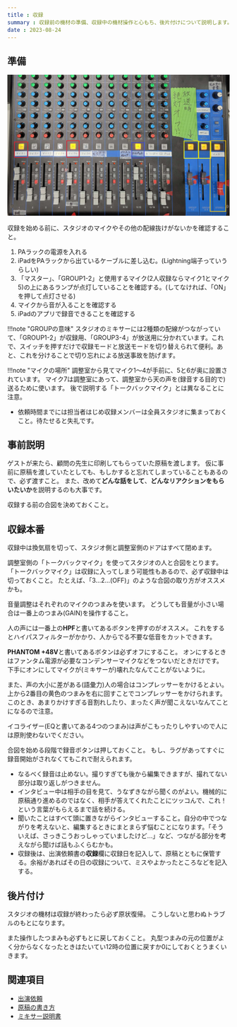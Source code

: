 ```yaml
---
title : 収録
summary : 収録前の機材の準備、収録中の機材操作と心もち、後片付けについて説明します。
date : 2023-08-24
---
```


## 準備

![ミキサー](./media/mixer.jpg)

収録を始める前に、スタジオのマイクやその他の配線抜けがないかを確認すること。

1. PAラックの電源を入れる
2. iPadをPAラックから出ているケーブルに差し込む。(Lightning端子っていうらしい)
3. 「マスター」、「GROUP1-2」と使用するマイク(2人収録ならマイク1とマイク5)の上にあるランプが点灯していることを確認する。(してなければ、「ON」を押して点灯させる)
4. マイクから音が入ることを確認する
5. iPadのアプリで録音できることを確認する

!!!note "GROUPの意味"
    スタジオのミキサーには2種類の配線がつながっていて、「GROUP1-2」が収録用、「GROUP3-4」が放送用に分かれています。これで、スイッチを押すだけで収録モードと放送モードを切り替えられて便利。あと、これを分けることで切り忘れによる放送事故を防げます。

!!!note "マイクの場所"
    調整室から見てマイク1～4が手前に、5と6が奥に設置されています。
    マイク7は調整室にあって、調整室から天の声を(録音する目的で)送るために使います。
    後で説明する「トークバックマイク」とは異なることに注意。


- 依頼時間までには担当者はじめ収録メンバーは全員スタジオに集まっておくこと。待たせると失礼です。

## 事前説明
ゲストが来たら、顧問の先生に印刷してもらっていた原稿を渡します。
仮に事前に原稿を渡していたとしても、もしかすると忘れてしまっていることもあるので、必ず渡すこと。
また、改めて**どんな話をして**、**どんなリアクションをもらいたいか**を説明するのも大事です。

収録する前の合図を決めておくこと。

## 収録本番
収録中は換気扇を切って、スタジオ側と調整室側のドアはすべて閉めます。

調整室側の「トークバックマイク」を使ってスタジオの人と合図をとります。
「トークバックマイク」は収録に入ってしまう可能性もあるので、必ず収録中は切っておくこと。
たとえば、「3...2...(OFF)」のような合図の取り方がオススメかも。

音量調整はそれぞれのマイクのつまみを使います。
どうしても音量が小さい場合は一番上のつまみ(GAIN)を操作すること。

人の声には一番上の**HPF**と書いてあるボタンを押すのがオススメ。
これをするとハイパスフィルターがかかり、人からでる不要な低音をカットできます。

**PHANTOM +48V**と書いてあるボタンは必ずオフにすること。
オンにするときはファンタム電源が必要なコンデンサーマイクなどをつないだときだけです。
下手にオンにしてマイクが(ミキサーが)壊れたなんてことがないように。

また、声の大小に差がある(語彙力)人の場合はコンプレッサーをかけるとよい。
上から2番目の黄色のつまみを右に回すことでコンプレッサーをかけられます。
このとき、あまりかけすぎる音割れしたり、まったく声が聞こえないなんてことになるので注意。

イコライザー(EQと書いてある4つのつまみ)は声がこもったりしやすいので人には原則使わないでください。

合図を始める段階で録音ボタンは押しておくこと。
もし、ラグがあってすぐに録音開始がされなくてもこれで耐えられます。

- なるべく録音は止めない。撮りすぎても後から編集できますが、撮れてない部分は取り返しがつきません。
- インタビュー中は相手の目を見て、うなずきながら聞くのがよい。機械的に原稿通り進めるのではなく、相手が答えてくれたことにツッコんで、これ！という言葉がもらえるまで話を続ける。
- 聞いたことはすべて頭に置きながらインタビューすること。自分の中でつながりを考えないと、編集するときにまとまらず悩むことになります。「そういえば、さっきこうおっしゃっていましたけど...」など、つながる部分を考えながら聞けば話もふくらむかも。
- 収録後は、出演依頼書の**収録**欄に収録日を記入して、原稿とともに保管する。余裕があればその日の収録について、ミスやよかったところなどを記入する。

## 後片付け
スタジオの機材は収録が終わったら必ず原状復帰。
こうしないと思わぬトラブルのもとになります。

また操作したつまみも必ずもとに戻しておくこと。
丸型つまみの元の位置がよく分からなくなったときはたいてい12時の位置に戻すか0にしておくとうまくいきます。

## 関連項目
- [出演依頼](./request.md)
- [原稿の書き方](./script.md)
- [ミキサー説明書](https://jp.yamaha.com/files/download/other_assets/4/1506954/mg16x_ja_om_a0.pdf)
